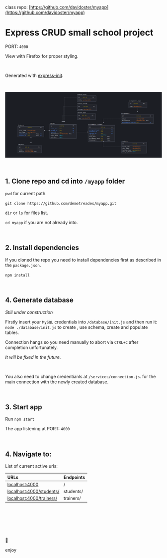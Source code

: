 class repo: [https://github.com/davidoster/myapp](https://github.com/davidoster/myapp)
# Express CRUD small school project

PORT: `4000`

View with Firefox for proper styling.

<br>


Generated with [express-init](https://github.com/demetreades/express-init).

<br>

![sample](./public/img/diagram.png)

<br>

## 1. Clone repo and cd into `/myapp` folder

`pwd` for current path.

`git clone https://github.com/demetreades/myapp.git`

`dir` or `ls` for files list.

`cd myapp` if you are not already into.

<br>

## 2. Install dependencies

If you cloned the repo you need to install dependencies first as described in the `package.json`. 

`npm install`

<br>

## 4. Generate database

_Still under construction_

Firstly insert your `MySQL` credentials into `/database/init.js` and then run it: `node ./database/init.js` to create , use schema, create and populate tables. 

Connection hangs so you need manually to abort via `CTRL+C` after completion unfortunately. 

_It will be fixed in the future._ 

<br>

You also need to change credentianls at `/services/connection.js`. for the main connection with the newly created database.

<br>

## 3. Start app

Run `npm start` 

The app listening at PORT: `4000`

<br>

## 4. Navigate to:


List of current active urls:

|URLs                                                       |Endpoints       |
|:----------------------------------------------------------|:---------------|
|[localhost:4000](http://localhost:4000)                    |        /       |
|[localhost:4000/students/](http://localhost:4000/students/)|    students/   | 
|[localhost:4000/trainers/](http://localhost:4000/trainers/)|    trainers/   | 

<br>

<br>

<br>

<br>

<br>

🤿 

enjoy
